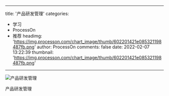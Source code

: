 
---
title: '产品研发管理'
categories: 
 - 学习
 - ProcessOn
 - 推荐
headimg: 'https://img.processon.com/chart_image/thumb/602201421e085321198487fb.png'
author: ProcessOn
comments: false
date: 2022-02-07 13:22:39
thumbnail: 'https://img.processon.com/chart_image/thumb/602201421e085321198487fb.png'
---

<div>   
<img class="thumb" alt="产品研发管理" src="https://img.processon.com/chart_image/thumb/602201421e085321198487fb.png" referrerpolicy="no-referrer">
<p>产品研发管理</p>  
</div>
            
